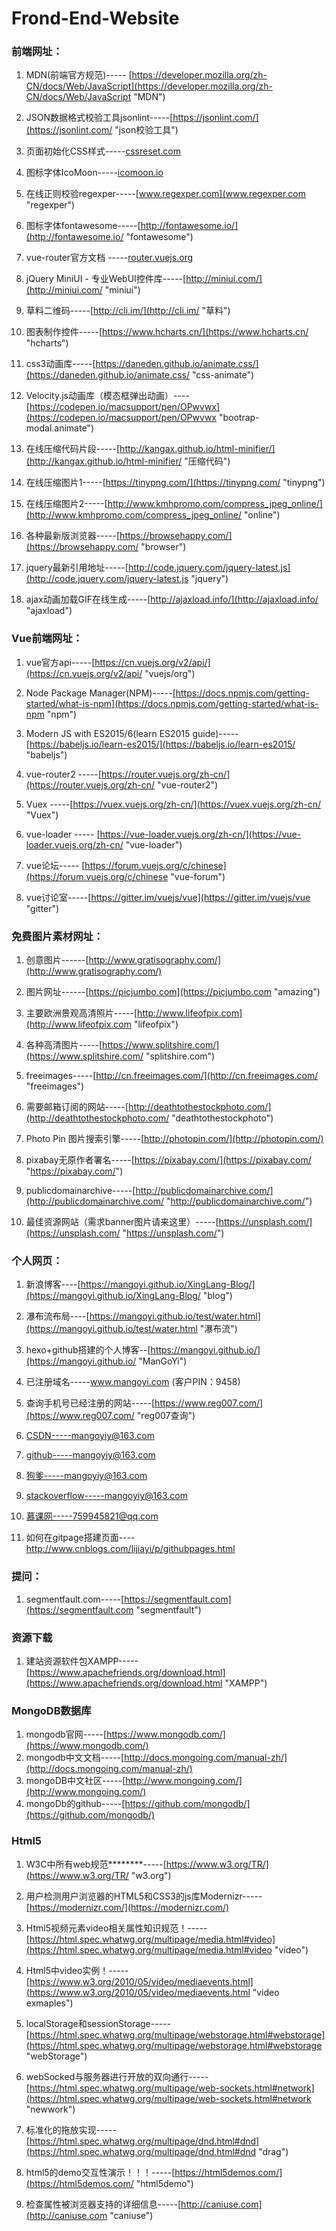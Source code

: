 # Frond-End-Website

### 前端网址：

1. MDN(前端官方规范)-----
[https://developer.mozilla.org/zh-CN/docs/Web/JavaScript](https://developer.mozilla.org/zh-CN/docs/Web/JavaScript "MDN")

1. JSON数据格式校验工具jsonlint-----[https://jsonlint.com/](https://jsonlint.com/ "json校验工具")

2. 页面初始化CSS样式-----[cssreset.com](cssreset.com "cssreset")

3. 图标字体IcoMoon-----[icomoon.io](icomoon.io "icomoon")

4. 在线正则校验regexper-----[www.regexper.com](www.regexper.com "regexper")

5. 图标字体fontawesome-----[http://fontawesome.io/](http://fontawesome.io/ "fontawesome")

6. vue-router官方文档 -----[router.vuejs.org](router.vuejs.org "vuejs")

7. jQuery MiniUI - 专业WebUI控件库-----[http://miniui.com/](http://miniui.com/ "miniui")

8. 草料二维码-----[http://cli.im/](http://cli.im/ "草料")

9. 图表制作控件-----[https://www.hcharts.cn/](https://www.hcharts.cn/ "hcharts")

10. css3动画库-----[https://daneden.github.io/animate.css/](https://daneden.github.io/animate.css/ "css-animate") 
11. Velocity.js动画库（模态框弹出动画）----[https://codepen.io/macsupport/pen/OPwvwx](https://codepen.io/macsupport/pen/OPwvwx "bootrap-modal.animate")

12. 在线压缩代码片段-----[http://kangax.github.io/html-minifier/](http://kangax.github.io/html-minifier/ "压缩代码") 

13. 在线压缩图片1-----[https://tinypng.com/](https://tinypng.com/ "tinypng")

14. 在线压缩图片2-----[http://www.kmhpromo.com/compress_jpeg_online/](http://www.kmhpromo.com/compress_jpeg_online/ "online")


15. 各种最新版浏览器-----[https://browsehappy.com/](https://browsehappy.com/ "browser") 

16. jquery最新引用地址-----[http://code.jquery.com/jquery-latest.js](http://code.jquery.com/jquery-latest.js "jquery")
17. ajax动画加载GIF在线生成-----[http://ajaxload.info/](http://ajaxload.info/ "ajaxload")
### Vue前端网址：
1. vue官方api-----[https://cn.vuejs.org/v2/api/](https://cn.vuejs.org/v2/api/ "vuejs/org")

2. Node Package Manager(NPM)-----[https://docs.npmjs.com/getting-started/what-is-npm](https://docs.npmjs.com/getting-started/what-is-npm "npm")
3. Modern JS with ES2015/6(learn ES2015 guide)-----[https://babeljs.io/learn-es2015/](https://babeljs.io/learn-es2015/ "babeljs")

4. vue-router2 -----[https://router.vuejs.org/zh-cn/](https://router.vuejs.org/zh-cn/ "vue-router2")
5. Vuex -----[https://vuex.vuejs.org/zh-cn/](https://vuex.vuejs.org/zh-cn/ "Vuex")

6. vue-loader ----- [https://vue-loader.vuejs.org/zh-cn/](https://vue-loader.vuejs.org/zh-cn/ "vue-loader") 
7.  vue论坛----- [https://forum.vuejs.org/c/chinese](https://forum.vuejs.org/c/chinese "vue-forum")

8. vue讨论室-----[https://gitter.im/vuejs/vue](https://gitter.im/vuejs/vue "gitter")  
### 免费图片素材网址：
1. 创意图片------[http://www.gratisography.com/](http://www.gratisography.com/)

2. 图片网址------[https://picjumbo.com](https://picjumbo.com "amazing")

3. 主要欧洲景观高清照片-----[http://www.lifeofpix.com](http://www.lifeofpix.com "lifeofpix") 
4. 各种高清图片-----[https://www.splitshire.com/](https://www.splitshire.com/ "splitshire.com") 

5. freeimages-----[http://cn.freeimages.com/](http://cn.freeimages.com/ "freeimages") 
6. 需要邮箱订阅的网站-----[http://deathtothestockphoto.com/](http://deathtothestockphoto.com/ "deathtothestockphoto")

7. Photo Pin 图片搜索引擎-----[http://photopin.com/](http://photopin.com/) 
8. pixabay无原作者署名-----[https://pixabay.com/](https://pixabay.com/ "https://pixabay.com/")

9. publicdomainarchive-----[http://publicdomainarchive.com/](http://publicdomainarchive.com/ "http://publicdomainarchive.com/")
10. 最佳资源网站（需求banner图片请来这里）-----[https://unsplash.com/](https://unsplash.com/ "https://unsplash.com/")
### 个人网页：


1.  新浪博客----[https://mangoyi.github.io/XingLang-Blog/](https://mangoyi.github.io/XingLang-Blog/ "blog")

2. 瀑布流布局----[https://mangoyi.github.io/test/water.html](https://mangoyi.github.io/test/water.html "瀑布流")
3. hexo+github搭建的个人博客--[https://mangoyi.github.io/](https://mangoyi.github.io/ "ManGoYi")

4. 已注册域名-----www.mangoyi.com  (客户PIN：9458) 
5. 查询手机号已经注册的网站-----[https://www.reg007.com/](https://www.reg007.com/ "reg007查询")

6. CSDN-----mangoyiy@163.com
7. github-----mangoyiy@163.com

8. 狗爹-----mangoyiy@163.com 

8. stackoverflow-----mangoyiy@163.com
9. 慕课网-----759945821@qq.com  

10. 如何在gitpage搭建页面----http://www.cnblogs.com/lijiayi/p/githubpages.html

### 提问：
1. segmentfault.com-----[https://segmentfault.com](https://segmentfault.com "segmentfault")

### 资源下载
1. 建站资源软件包XAMPP-----[https://www.apachefriends.org/download.html](https://www.apachefriends.org/download.html "XAMPP")
### MongoDB数据库
1. mongodb官网-----[https://www.mongodb.com/](https://www.mongodb.com/)
2. mongodb中文文档-----[http://docs.mongoing.com/manual-zh/](http://docs.mongoing.com/manual-zh/)
3. mongoDB中文社区-----[http://www.mongoing.com/](http://www.mongoing.com/)
4. mongoDb的github-----[https://github.com/mongodb/](https://github.com/mongodb/)

### Html5
1. W3C中所有web规范********-----[https://www.w3.org/TR/](https://www.w3.org/TR/ "w3.org")
2. 用户检测用户浏览器的HTML5和CSS3的js库Modernizr-----[https://modernizr.com/](https://modernizr.com/)
3. Html5视频元素video相关属性知识规范！-----[https://html.spec.whatwg.org/multipage/media.html#video](https://html.spec.whatwg.org/multipage/media.html#video "video")
4. Html5中video实例！-----[https://www.w3.org/2010/05/video/mediaevents.html](https://www.w3.org/2010/05/video/mediaevents.html "video exmaples")
5. localStorage和sessionStorage-----[https://html.spec.whatwg.org/multipage/webstorage.html#webstorage](https://html.spec.whatwg.org/multipage/webstorage.html#webstorage "webStorage")
6. webSocked与服务器进行开放的双向通行-----[https://html.spec.whatwg.org/multipage/web-sockets.html#network](https://html.spec.whatwg.org/multipage/web-sockets.html#network "newwork")
7. 标准化的拖放实现-----[https://html.spec.whatwg.org/multipage/dnd.html#dnd](https://html.spec.whatwg.org/multipage/dnd.html#dnd "drag")
8. html5的demo交互性演示！！！-----[https://html5demos.com/](https://html5demos.com/ "html5demo")

9. 检查属性被浏览器支持的详细信息-----[http://caniuse.com](http://caniuse.com "caniuse") 